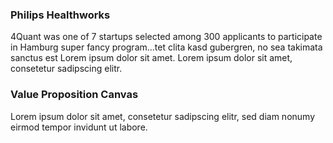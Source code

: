 ### Philips Healthworks
4Quant was one of 7 startups selected among 300 applicants to participate in Hamburg super fancy program...tet clita kasd gubergren, no sea takimata sanctus est Lorem ipsum dolor sit amet. Lorem ipsum dolor sit amet, consetetur sadipscing elitr.

<!-- Titles need to be at least ### so h3 -->

### Value Proposition Canvas

Lorem ipsum dolor sit amet, consetetur sadipscing elitr, sed diam nonumy eirmod tempor invidunt ut labore.

